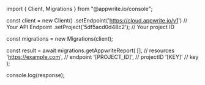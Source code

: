 import { Client, Migrations } from "@appwrite.io/console";

const client = new Client()
    .setEndpoint('https://cloud.appwrite.io/v1') // Your API Endpoint
    .setProject('5df5acd0d48c2'); // Your project ID

const migrations = new Migrations(client);

const result = await migrations.getAppwriteReport(
    [], // resources
    'https://example.com', // endpoint
    '[PROJECT_ID]', // projectID
    '[KEY]' // key
);

console.log(response);
